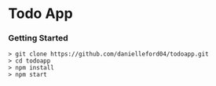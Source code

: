 # Todo App

### Getting Started

```
> git clone https://github.com/danielleford04/todoapp.git
> cd todoapp
> npm install
> npm start
```
